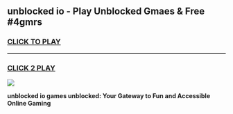 
## unblocked io - Play Unblocked Gmaes & Free #4gmrs
<h3>
<a href="https://news.freeplayer.one?title=unblocked_io&ref=03M">CLICK TO PLAY</a></h3>
<hr>

<h3>
<a href="https://news.freeplayer.one?title=unblocked_io&ref=03M">CLICK 2 PLAY</a>
  
</h3>

<a href="https://news.freeplayer.one?title=unblocked_io&ref=03M"><img src="https://clearcache.store/games.png"></a>


**unblocked io games unblocked: Your Gateway to Fun and Accessible Online Gaming**
